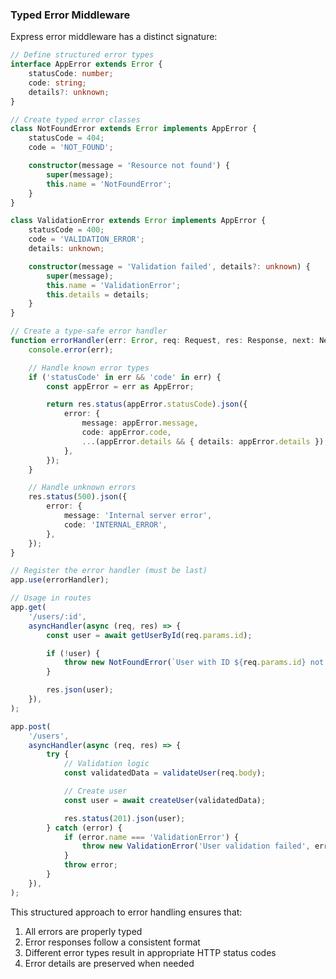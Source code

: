 ### Typed Error Middleware

Express error middleware has a distinct signature:

```typescript
// Define structured error types
interface AppError extends Error {
	statusCode: number;
	code: string;
	details?: unknown;
}

// Create typed error classes
class NotFoundError extends Error implements AppError {
	statusCode = 404;
	code = 'NOT_FOUND';

	constructor(message = 'Resource not found') {
		super(message);
		this.name = 'NotFoundError';
	}
}

class ValidationError extends Error implements AppError {
	statusCode = 400;
	code = 'VALIDATION_ERROR';
	details: unknown;

	constructor(message = 'Validation failed', details?: unknown) {
		super(message);
		this.name = 'ValidationError';
		this.details = details;
	}
}

// Create a type-safe error handler
function errorHandler(err: Error, req: Request, res: Response, next: NextFunction): void {
	console.error(err);

	// Handle known error types
	if ('statusCode' in err && 'code' in err) {
		const appError = err as AppError;

		return res.status(appError.statusCode).json({
			error: {
				message: appError.message,
				code: appError.code,
				...(appError.details && { details: appError.details }),
			},
		});
	}

	// Handle unknown errors
	res.status(500).json({
		error: {
			message: 'Internal server error',
			code: 'INTERNAL_ERROR',
		},
	});
}

// Register the error handler (must be last)
app.use(errorHandler);

// Usage in routes
app.get(
	'/users/:id',
	asyncHandler(async (req, res) => {
		const user = await getUserById(req.params.id);

		if (!user) {
			throw new NotFoundError(`User with ID ${req.params.id} not found`);
		}

		res.json(user);
	}),
);

app.post(
	'/users',
	asyncHandler(async (req, res) => {
		try {
			// Validation logic
			const validatedData = validateUser(req.body);

			// Create user
			const user = await createUser(validatedData);

			res.status(201).json(user);
		} catch (error) {
			if (error.name === 'ValidationError') {
				throw new ValidationError('User validation failed', error.details);
			}
			throw error;
		}
	}),
);
```

This structured approach to error handling ensures that:

1. All errors are properly typed
2. Error responses follow a consistent format
3. Different error types result in appropriate HTTP status codes
4. Error details are preserved when needed
